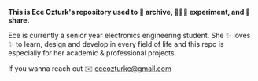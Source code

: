 **This is Ece Ozturk's repository used to 🫙 archive, 👩🏼‍💻 experiment, and 💪 share.**



Ece is currently a senior year electronics engineering student. She ✨ loves ✨ to learn, design and develop in every field of life and this repo is especially for her academic & professional projects. 

If you wanna reach out ✉️ eceozturke@gmail.com

<!---
ece-ozturk/ece-ozturk is a ✨ special ✨ repository because its `README.md` (this file) appears on your GitHub profile.
You can click the Preview link to take a look at your changes.
--->
